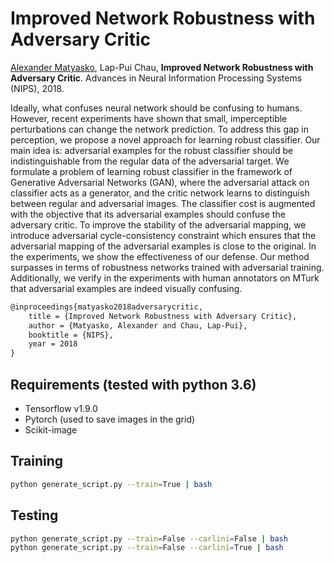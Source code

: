 # Improved Network Robustness with Adversary Critic

[Alexander Matyasko](https://github.com/aam-at), Lap-Pui Chau, **Improved Network Robustness with Adversary Critic**. Advances in Neural Information Processing Systems (NIPS), 2018.

Ideally, what confuses neural network should be confusing to humans. However, recent experiments have shown that small, imperceptible perturbations can change the network prediction. To address this gap in perception, we propose a novel approach for learning robust classifier. Our main idea is: adversarial examples for the robust classifier should be indistinguishable from the regular data of the adversarial target. We formulate a problem of learning robust classifier in the framework of Generative Adversarial Networks (GAN), where the adversarial attack on classifier acts as a generator, and the critic network learns to distinguish between regular and adversarial images. The classifier cost is augmented with the objective that its adversarial examples should confuse the adversary critic. To improve the stability of the adversarial mapping, we introduce adversarial cycle-consistency constraint which ensures that the adversarial mapping of the adversarial examples is close to the original. In the experiments, we show the effectiveness of our defense. Our method surpasses in terms of robustness networks trained with adversarial training. Additionally, we verify in the experiments with human annotators on MTurk that adversarial examples are indeed visually confusing.

```txt
@inproceedings{matyasko2018adversarycritic,
    title = {Improved Network Robustness with Adversary Critic},
    author = {Matyasko, Alexander and Chau, Lap-Pui},
    booktitle = {NIPS},
    year = 2018
}
```

## Requirements (tested with python 3.6)
- Tensorflow v1.9.0
- Pytorch (used to save images in the grid)
- Scikit-image

## Training

```bash
python generate_script.py --train=True | bash
```

## Testing

```bash
python generate_script.py --train=False --carlini=False | bash
python generate_script.py --train=False --carlini=True | bash
```
